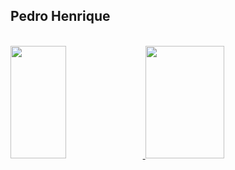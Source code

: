## Pedro Henrique

<div>
  <a href="https://github.com/phss-henrique"/><br>
  <img height="180em"  width="42%" src="https://github-readme-stats.vercel.app/api?username=phss-henrique&show_icons=true&theme=transparent" />
  <img height="180em"  width="50%" src="https://github-readme-stats.vercel.app/api/top-langs/?username=phss-henrique&layout=compact&show_icons=true&theme=transparent" />
</div>
